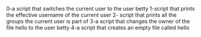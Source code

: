  0-a script that switches the current user to the user betty
1-script that prints the effective username of the current user
2- script that prints all the groups the current user is part of
3-a script that changes the owner of the file hello to the user betty
4-a script that creates an empty file called hello

